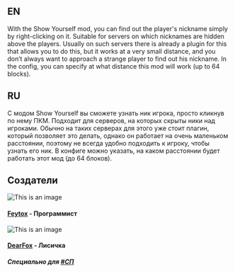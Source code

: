 ## EN

With the Show Yourself mod, you can find out the player's nickname simply by right-clicking on it. Suitable for servers on which nicknames are hidden above the players. Usually on such servers there is already a plugin for this that allows you to do this, but it works at a very small distance, and you don’t always want to approach a strange player to find out his nickname. In the config, you can specify at what distance this mod will work (up to 64 blocks).

## RU

С модом Show Yourself вы сможете узнать ник игрока, просто кликнув по нему ПКМ. Подходит для серверов, на которых скрыты ники над игроками. Обычно на таких серверах для этого уже стоит плагин, который позволяет это делать, однако он работает на очень маленьком расстоянии, поэтому не всегда удобно подходить к игроку, чтобы узнать его ник. В конфиге можно указать, на каком расстоянии будет работать этот мод (до 64 блоков).

## Создатели

![This is an image](https://visage.surgeplay.com/bust/128/09196327-ac27-43f4-8f47-87859b8423be)
#### [Feytox](https://github.com/feytox) - Программист
![This is an image](https://visage.surgeplay.com/bust/128/cdb909c2-499f-409c-8723-27c5b6effc20)
#### [DearFox](https://github.com/DearFox) - Лисичка

##### Специально для [#СП](https://spworlds.ru/)
